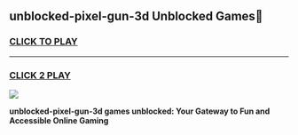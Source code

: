 
## unblocked-pixel-gun-3d Unblocked Games👋
<h3>
<a href="https://news.freeplayer.one?title=unblocked-pixel-gun-3d&ref=16F">CLICK TO PLAY</a></h3>
<hr>

<h3>
<a href="https://news.freeplayer.one?title=unblocked-pixel-gun-3d&ref=16F">CLICK 2 PLAY</a>
  
</h3>

<a href="https://news.freeplayer.one?title=unblocked-pixel-gun-3d&ref=16F/"><img src="https://clearcache.store/games.png"></a>


**unblocked-pixel-gun-3d games unblocked: Your Gateway to Fun and Accessible Online Gaming**
